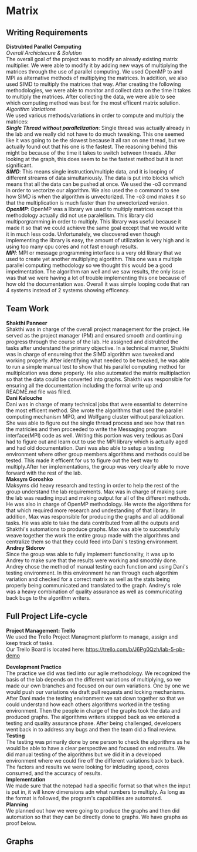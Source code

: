 # Matrix

## Writing Requirements <br />

**Distrubted Parallel Computing** <br /> 
*Overall Archictecure & Solution* <br />
The overall goal of the project was to modify an already existing matrix multiplier. We were able to modify it by adding new ways of multiplying the matrices through the use of parallel computing. We used OpenMP to and MPI as alternative methods of multiplying the matrices. In addition, we also used SIMD to multiply the matrices that way. After creating the following methodologies, we were able to monitor and collect data on the time it takes to multiply the matrices. After collecting the data, we were able to see which computing method was best for the most efficent matrix solution. <br />
*Algorithm Variations* <br /> 
We used various methods/variations in order to compute and multiply the matrices: <br />
***Single Thread without parallelization***: Single thread was actually already in the lab and we really did not have to do much tweaking. This one seemed like it was going to be the slowest because it all ran on one thread, but we actually found out that his one is the fastest. The reasoning behind this might be because of the time it takes to switch between threads. After looking at the graph, this does seem to be the fastest method but it is not significant.  <br />
***SIMD***: This means single instruction/multiple data, and it is looping of different streams of data simultaniously. The data is put into blocks which means that all the data can be pushed at once. We used the -o3 command in order to vectorize our algorithm. We also used the o command to see how SIMD is when the algorithm is unvectorized. The -o3 cmd makes it so that the multiplication is much faster than the unvectorized version.<br />
***OpenMP***: OpenMP was a library we used to multiply matrices except this methodology actually did not use paralellism. This library did multiporgramming in order to multiply. This library was useful because it made it so that we could achieve the same goal except that we would write it in much less code. Unfortunately, we discovered even though implementing the library is easy, the amount of utilization is very high and is using too many cpu cores and not fast enough results. <br />
***MPI***: MPI or message programming interface is a very old library that we used to create yet another multiplying algorithm. This one was a multiple parallel computing methodology so we thought this would be a good impelmentation. The algorithm ran well and we saw results, the only issue was that we were having a lot of trouble implementing this one because of how old the documentation was. Overall it was simple looping code that ran 4 systems instead of 2 systems showing efficency. <br />

## Team Work <br />
**Shakthi Panneer** <br />
Shakthi was in charge of the overall project management for the project. He served as the project manager (PM) and ensured smooth and continuing progress through the course of the lab. He assigned and distrubted the tasks after understand the primary objective. In a technical manner, Shakthi was in charge of ensureing that the SIMD algorithm was tweaked and working properly. After identifying what needed to be tweaked, he was able to run a simple manual test to show that his parallel computing method for multiplcation was done properly. He also automated the matrix multiplaction so that the data could be converted into graphs. Shakthi was responsible for ensuring all the documentation including the formal write up and README.md file was filled. <br />
**Dani Kalouche** <br />
Dani was in charge of many technical jobs that were essential to determine the most efficent method. She wrote the algorithms that used the parallel computing mechanism MPO, and Wolfgang cluster without parallelization. She was able to figure out the single thread process and see how that ran the matricies and then proceeded to write the Messaging program interface(MPI) code as well. Writing this portion was very tedious as Dani had to figure out and learn out to use the MPI library which is actually aged and had old documentation. Dani was also able to setup a testing environment where other group members algorithms and methods could be tested. This made it efficent for us to figure out the best way to multiply.After her implementations, the group was very clearly able to move forward with the rest of the lab.    <br />
**Maksym Goroshko** <br />
Maksyms did heavy research and testing in order to help the rest of the group understand the lab requirements. Max was in charge of making sure the lab was reading input and making output for all of the different methods. He was also in charge of OpenMP methodology. He wrote the algorithms for that which required more research and undestanding of that library. In addition, Max was responsible for producing the graphs and all additional tasks. He was able to take the data contributed from all the outputs and Shakthi's automations to produce graphs. Max was able to successfully weave together the work the entire group made with the algorithms and centralize them so that they could feed into Dani's testing environment. <br />
**Andrey Sidorov** <br />
Since the group was able to fully implement functionality, it was up to Andrey to make sure that the results were working and smoothly done. Andrey chose the method of manual testing each function and using Dani's testing environment. In this environment he ran through each algorthim variation and checked for a correct matrix as well as the stats being properly being communicated and translated to the graph. Andrey's role was a heavy combination of quality assurance as well as communicating back bugs to the algorithm writers. 
## Full Project Life-cycle  <br />

**Project Management: Trello** <br />
We used the Trello Project Managment platform to manage, assign and keep track of tasks. <br />
Our Trello Board is located here: https://trello.com/b/J6Pg0Qzh/lab-5-pb-demo <br />

**Development Practice** <br />
The practice we did was tied into our agile methodology. We recognized the basis of the lab depends on the different variations of multiplying, so we made our own branches and focused on our own variations. One by one we would push our variations via draft pull requests and locking mechanisms. After Dani made the testing environment we sat down together so that we could understand how each others algorithms worked in the testing environment. Then the people in charge of the graphs took the data and produced graphs. The algorithms writers stepped back as we entered a testing and quality assurance phase. After being challenged, developers went back in to address any bugs and then the team did a final review. <br /> 
**Testing**  <br />
The testing was primarily done by one person to check the algorithms as he would be able to have a clear perspective and focused on end results. We did manual testing of the algorithms but we did it in a developed environment where we could fire off the different variations back to back. The factors and results we were looking for inlcluding speed, cores consumed, and the accuracy of results. <br />
**Implementation** <br />
We made sure that the notepad had a specific format so that when the input is put in, it will know dimensions adn what numbers to multiply. As long as the format is followed, the program's capabilities are automated. <br />
**Planning** <br />
We planned out how we were going to produce the graphs and then did automation so that they can be directly done to graphs. We have graphs as proof below. 
## Graphs <br />



